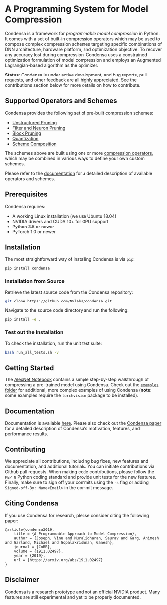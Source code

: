 # A Programming System for Model Compression

Condensa is a framework for _programmable model compression_ in Python.
It comes with a set of built-in compression operators which may be used to
compose complex compression schemes targeting specific combinations of DNN architecture,
hardware platform, and optimization objective.
To recover any accuracy lost during compression, Condensa uses a constrained
optimization formulation of model compression and employs an Augmented Lagrangian-based
algorithm as the optimizer.

**Status**: Condensa is under active development, and bug reports, pull requests, and other feedback are all highly appreciated. See the contributions section below for more details on how to contribute.

## Supported Operators and Schemes

Condensa provides the following set of pre-built compression schemes:

* [Unstructured Pruning](https://nvlabs.github.io/condensa/modules/schemes.html#unstructured-pruning)
* [Filter and Neuron Pruning](https://nvlabs.github.io/condensa/modules/schemes.html#neuron-pruning)
* [Block Pruning](https://nvlabs.github.io/condensa/modules/schemes.html#block-pruning)
* [Quantization](https://nvlabs.github.io/condensa/modules/schemes.html#quantization)
* [Scheme Composition](https://nvlabs.github.io/condensa/modules/schemes.html#composition)

The schemes above are built using one or more [compression operators](https://nvlabs.github.io/condensa/modules/pi.html), which may be combined in various ways to define your own custom schemes.

Please refer to the [documentation](https://nvlabs.github.io/condensa/index.html) for a detailed description of available operators and schemes.

## Prerequisites

Condensa requires:

* A working Linux installation (we use Ubuntu 18.04)
* NVIDIA drivers and CUDA 10+ for GPU support
* Python 3.5 or newer
* PyTorch 1.0 or newer

## Installation

The most straightforward way of installing Condensa is via `pip`:

```bash
pip install condensa
```

### Installation from Source

Retrieve the latest source code from the Condensa repository:

```bash
git clone https://github.com/NVlabs/condensa.git
```

Navigate to the source code directory and run the following:

```bash
pip install -e .
```

### Test out the Installation

To check the installation, run the unit test suite:

```bash
bash run_all_tests.sh -v
```

## Getting Started

The [AlexNet Notebook](https://github.com/NVlabs/condensa/blob/master/notebooks/AlexNet.ipynb) contains a simple step-by-step walkthrough of compressing a pre-trained model using Condensa.
Check out the [`examples` folder](https://github.com/NVlabs/condensa/tree/master/examples/cifar) for additional, more complex examples of using Condensa (**note**: some examples require the `torchvision` package to be installed).

## Documentation

Documentation is available [here](https://nvlabs.github.io/condensa/). Please also check out the [Condensa paper](https://arxiv.org/abs/1911.02497) for a detailed
description of Condensa's motivation, features, and performance results.

## Contributing

We appreciate all contributions, including bug fixes, new features and documentation, and additional tutorials. You can initiate
contributions via Github pull requests. When making code contributions, please follow the `PEP 8` Python coding standard and provide
unit tests for the new features. Finally, make sure to sign off your commits using the `-s` flag or adding 
`Signed-off-By: Name<Email>` in the commit message.

## Citing Condensa

If you use Condensa for research, please consider citing the following paper:

```
@article{condensa2019,
    title = {A Programmable Approach to Model Compression},
    author = {Joseph, Vinu and Muralidharan, Saurav and Garg, Animesh and Garland, Michael and Gopalakrishnan, Ganesh},
    journal = {CoRR},
    volume = {1911.02497},
    year = {2019},
    url = {https://arxiv.org/abs/1911.02497}
}
```

## Disclaimer

Condensa is a research prototype and not an official NVIDIA product. Many features are still experimental and yet to be properly documented.
